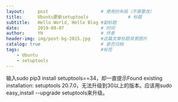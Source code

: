 ```yaml
---
layout:     post                    # 使用的布局（不需要改）
title:      Ubuntu更新setuptools               # 标题 
subtitle:   Hello World, Hello Blog #副标题
date:       2019-09-07              # 时间
author:     YH                      # 作者
header-img: img/post-bg-2015.jpg    #这篇文章标题背景图片
catalog: true                       # 是否归档
tags:                               #标签
    - Ubuntu
    - setuptools
---
```

    
输入sudo pip3 install setuptools==34，却一直提示Found existing installation: setuptools 20.7.0，无法升级到30以上的版本。应该用sudo easy_install --upgrade setuptools来升级。
